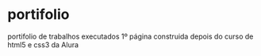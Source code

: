 # portifolio
portifolio de trabalhos executados
1º página construida depois do curso de html5 e css3 da Alura
